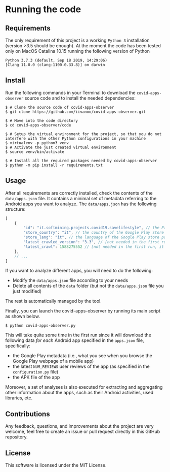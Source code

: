 # Running the code   

## Requirements

The only requirement of this project is a working `Python 3` installation (version >3.5 should be enough).
At the moment the code has been tested only on MacOS Catalina 10.15 running the following version of Python

```Shell
Python 3.7.3 (default, Sep 18 2019, 14:29:06)
[Clang 11.0.0 (clang-1100.0.33.8)] on darwin
```

## Install

Run the following commands in your Terminal to download the ``covid-apps-observer`` source code and to 
install the needed dependencies:

```Shell
$ # Clone the source code of covid-apps-observer 
$ git clone https://github.com/iivanoo/covid-apps-observer.git

$ # Move into the code directory
$ cd covid-apps-observer/code

$ # Setup the virtual environment for the project, so that you do not interfere with the other Python configurations in your machine
$ virtualenv -p python3 venv
$ # Activate the just created virtual environment
$ source venv/bin/activate

$ # Install all the required packages needed by covid-apps-observer
$ python -m pip install -r requirements.txt
```

## Usage

After all requirements are correctly installed, check the contents of the ``data/apps.json`` file. It contains a minimal set of metadata referring to the Android apps you want to analyze. The ``data/apps.json`` has the following structure:

```js
[
    {
        "id": "it.softmining.projects.covid19.savelifestyle", // the Package identifier of the app to be analyze
        "store_country": "it", // the country of the Google Play store page of the app
        "store_lang": "it", // the language of the Google Play store page of the app
        "latest_crawled_version": "3.3", // [not needed in the first run, it is automatically generated] the last version of the app crawled by covid-apps-observer 
        "latest_crawl": 1588275552 // [not needed in the first run, it is automatically generated] the timestamp in which the app has been crawled the last time 
    },
    // ...
]
```

If you want to analyze different apps, you will need to do the following:

* Modify the ``data/apps.json`` file according to your needs
* Delete all contents of the ``data`` folder (but not the ``data/apps.json`` file you just modified)

The rest is automatically managed by the tool.

Finally, you can launch the covid-apps-observer by running its main script as shown below.

```Shell
$ python covid-apps-observer.py
```

This will take quite some time in the first run since it will download the following data _for each_ Android app specified in the ``apps.json`` file, specifically:
* the Google Play metadata (i.e., what you see when you browse the Google Play webpage of a mobile app)
* the latest ``NUM_REVIEWS`` user reviews of the app (as specified in the ``configuration.py`` file)
* the APK file of the app

Moreover, a set of analyses is also executed for extracting and aggregating other information about the apps, such as their Android activities, used libraries, etc.

## Contributions

Any feedback, questions, and improvements about the project are very welcome, feel free to create an issue or pull request directly in this GitHub repository. 

## License

This software is licensed under the MIT License.